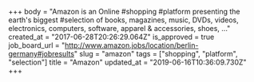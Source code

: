 +++
body = "Amazon is an Online #shopping #platform presenting the earth's biggest #selection of books, magazines, music, DVDs, videos, electronics, computers, software, apparel & accessories, shoes, ..."
created_at = "2017-06-28T20:26:29.064Z"
is_approved = true
job_board_url = "http://www.amazon.jobs/location/berlin-germany#jobresults"
slug = "amazon"
tags = ["shopping", "platform", "selection"]
title = "Amazon"
updated_at = "2019-06-16T10:36:09.730Z"
+++
